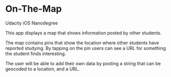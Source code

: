 # On-The-Map
Udacity iOS Nanodegree

This app displays a map that shows information posted by other students. 

The map contains pins that show the location where other students have reported studying. By tapping on the pin users can see a URL for something the student finds interesting. 

The user will be able to add their own data by posting a string that can be geocoded to a location, and a URL.
